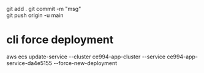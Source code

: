 
git add .
git commit -m "msg"  
git push origin -u main

# cli force deployment
aws ecs update-service --cluster ce994-app-cluster --service ce994-app-service-da4e5155 --force-new-deployment